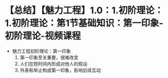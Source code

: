 # 【总结】【魅力工程】1.0：1.初阶理论：1.初阶理论：第1节基础知识：第一印象-初阶理论-视频课程

-   魅力工程初阶理论：第一印象
    1.  第一印象至关重要，很难改变
    2.  人们在短时间内形成对他人的假设
    3.  外表和举止构成第一印象，影响后续互动